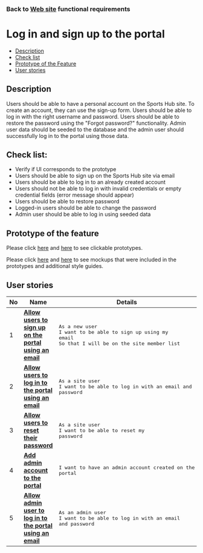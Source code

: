 ### Back to [Web site](../../#web-site) functional requirements

# Log in and sign up to the portal

- [Description](#description)
- [Check list](#check-list)
- [Prototype of the Feature](#prototype-of-the-feature)
- [User stories](#user-stories)

## Description

Users should be able to have a personal account on the Sports Hub site. To create an account, they can use the sign-up form. Users should be able to log in with the right username and password. Users should be able to restore the password using the "Forgot password?" functionality.
Admin user data should be seeded to the database and the admin user should successfully log in to the portal using those data.

## Check list:

  - Verify if UI corresponds to the prototype
  - Users should be able to sign up on the Sports Hub site via email
  - Users should be able to log in to an already created account
  - Users should not be able to log in with invalid credentials or empty credential fields (error message should appear)
  - Users should be able to restore password
  - Logged-in users should be able to change the password
  - Admin user should be able to log in using seeded data

## Prototype of the feature

Please click [here](https://www.figma.com/proto/pGlTwGGnAojQsmcvwEU1o9/Log-In-Sign-Up?node-id=6324%3A4393&viewport=504%2C425%2C0.02521197311580181&scaling=scale-down) and [here](https://www.figma.com/proto/bcp6rKNxQoYrYArsPFJS40/Personal-Cabinet?node-id=6829%3A15676&viewport=-239%2C424%2C0.08385282009840012&scaling=min-zoom) to see clickable prototypes.

Please click [here](https://www.figma.com/file/pGlTwGGnAojQsmcvwEU1o9/Log-In-Sign-Up?node-id=0%3A36) and [here](https://www.figma.com/file/bcp6rKNxQoYrYArsPFJS40/Personal-Cabinet?node-id=0%3A1) to see mockups that were included in the prototypes and additional style guides.

## User stories

No           |      Name     |   Details
------------ | ------------- | -------------
1 |[**Allow users to sign up on the portal using an email**](/sports_hub_portal/web_application_features/log_in_and_sign_up/user_stories/sign_up_to_the_portal)|<pre>As a new user<br>I want to be able to sign up using my email<br>So that I will be on the site member list</pre>
2 |[**Allow users to log in to the portal using an email**](/sports_hub_portal/web_application_features/log_in_and_sign_up/user_stories/log_in_to_the_portal)|<pre>As a site user<br>I want to be able to log in with an email and password</pre>
3 |[**Allow users to reset their password**](/sports_hub_portal/web_application_features/log_in_and_sign_up/user_stories/forgot_password)|<pre>As a site user<br>I want to be able to reset my password</pre>
4 |[**Add admin account to the portal**](/sports_hub_portal/web_application_features/log_in_and_sign_up/user_stories/admin_account_registration)|<pre>I want to have an admin account created on the portal</pre>
5 |[**Allow admin user to log in to the portal using an email**](/sports_hub_portal/web_application_features/log_in_and_sign_up/user_stories/admin_account_log_in)|<pre>As an admin user<br>I want to be able to log in with an email and password</pre>
